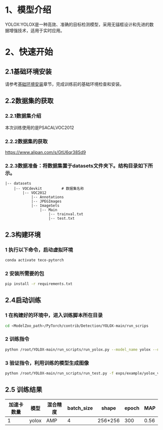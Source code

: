 # 1、模型介绍

YOLOX:YOLOX是一种高效、准确的目标检测模型，采用无锚框设计和先进的数据增强技术，适用于实时应用。

# 2、快速开始

## 2.1基础环境安装

请参考[基础环境安装](https://gitee.com/tecorigin/modelzoo/blob/main/doc/Environment.md)章节，完成训练前的基础环境检查和安装。

## 2.2数据集的获取

### 2.2.1数据集介绍

本次训练使用的是PSACALVOC2012

### 2.2.2数据集的获取

https://www.alipan.com/s/GtU6qr38Sd9

### 2.2.3数据准备：将数据集置于datasets文件夹下。结构目录如下所示。



    |-- datasets  
        |-- VOCdevkit         # 数据集名称
            |-- VOC2012          
                |-- Annotations          
                |-- JPEGImages             
                |-- ImageSets           
                    |-- Main           
                        |-- trainval.txt
                        |-- test.txt

## 2.3构建环境
### 1 执行以下命令，启动虚拟环境
```bash
conda activate teco-pytorch
```


### 2 安装所需要的包
```bash
pip install -r requirements.txt
```



## 2.4启动训练

### 1 在构建好的环境中，进入训练脚本所在目录
```bash
cd <ModelZoo_path>/PyTorch/contrib/Detection/YOLOX-main/run_scrips
```
### 2 训练指令
```bash
python /root/YOLOX-main/run_scripts/run_yolox.py --model_name yolox --nnodes 1 -f exps/example/yolox_voc/yolox_voc_s.py  --conf 0.001

```
### 3 验证指令，利用训练的模型生成图像
```bash
python /root/YOLOX-main/run_scripts/run_test.py -f exps/example/yolox_voc/yolox_voc_s.py -d 0 -b 4
```





## 2.5 训练结果

| 加速卡数量    | 模型    | 混合精度           | batch_size |shape| epoch | MAP  |
|----------|-------|----------------|------------|----------|-------|------|
| 1 | yolox | AMP | 4          |256*256| 300   | 0.56 |